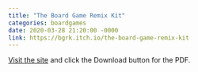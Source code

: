 ```yaml
---
title: "The Board Game Remix Kit"
categories: boardgames
date: 2020-03-28 21:20:00 -0000
link: https://bgrk.itch.io/the-board-game-remix-kit
---
```

[Visit the site](https://bgrk.itch.io/the-board-game-remix-kit) and click the Download button for the PDF.
